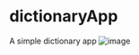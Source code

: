 # dictionaryApp
A simple dictionary app
![image](https://user-images.githubusercontent.com/54631891/223610482-9acdb37b-769b-4a51-8e34-807ffddaf948.png)
